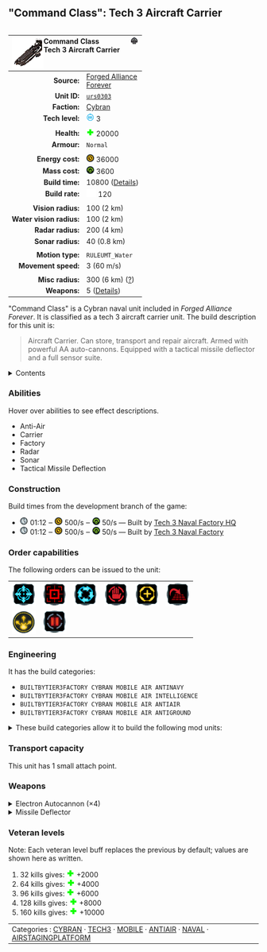 "Command Class": Tech 3 Aircraft Carrier
----
<table align="right">
    <thead>
        <tr>
            <th align="left" colspan="2">
                <img align="left" src="icons/units/URS0303_icon.png" title="Command Class unit icon" /><img align="right" src="icons/strategicicons/icon_ship3_air_rest.png" title="icon_ship3_air" />Command Class<br />Tech 3 Aircraft Carrier
            </th>
        </tr>
    </thead>
    <tbody>
        <tr>
            <td align="right"><strong>Source:</strong></td>
            <td><a href="Forged Alliance Forever">Forged Alliance<br />Forever</a></td>
        </tr>
        <tr>
            <td align="right"><strong>Unit ID:</strong></td>
            <td><a href="https://github.com/FAForever/fa/D:/faf-development/fa/units/URS0303/URS0303_unit.bp"><code>urs0303</code></a></td>
        </tr>
        <tr>
            <td align="right"><strong>Faction:</strong></td>
            <td><a href="categories.CYBRAN">Cybran</a></td>
        </tr>
        <tr>
            <td align="right"><strong>Tech level:</strong></td>
            <td><img src="icons/T3.png" title="Tech 3" /> 3</td>
        </tr>
        <tr><td align="center" colspan="2"></td></tr>
        <tr>
            <td align="right"><strong>Health:</strong></td>
            <td><img src="icons/health.png" title="Health" /> 20000</td>
        </tr>
        <tr>
            <td align="right"><strong>Armour:</strong></td>
            <td><code>Normal</code></td>
        </tr>
        <tr><td align="center" colspan="2"></td></tr>
        <tr>
            <td align="right"><strong>Energy cost:</strong></td>
            <td><img src="icons/energy.png" title="Energy" /> 36000</td>
        </tr>
        <tr>
            <td align="right"><strong>Mass cost:</strong></td>
            <td><img src="icons/mass.png" title="Mass" /> 3600</td>
        </tr>
        <tr>
            <td align="right"><strong>Build time:</strong></td>
            <td>10800 (<a href="#construction">Details</a>)</td>
        </tr>
        <tr>
            <td align="right"><strong>Build rate:</strong></td>
            <td><img src="icons/build.png" title="Build" /> 120</td>
        </tr>
        <tr><td align="center" colspan="2"></td></tr>
        <tr>
            <td align="right"><strong>Vision radius:</strong></td>
            <td> <span title="2000 m, 1.24 mi">100 (2 km)</span></td>
        </tr>
        <tr>
            <td align="right"><strong>Water vision radius:</strong></td>
            <td> <span title="2000 m, 1.24 mi">100 (2 km)</span></td>
        </tr>
        <tr>
            <td align="right"><strong>Radar radius:</strong></td>
            <td> <span title="4000 m, 2.49 mi">200 (4 km)</span></td>
        </tr>
        <tr>
            <td align="right"><strong>Sonar radius:</strong></td>
            <td> <span title="800 m, 0.50 mi">40 (0.8 km)</span></td>
        </tr>
        <tr><td align="center" colspan="2"></td></tr>
        <tr>
            <td align="right"><strong>Motion type:</strong></td>
            <td><code>RULEUMT_Water</code></td>
        </tr>
        <tr>
            <td align="right"><strong>Movement speed:</strong></td>
            <td> <span title="216 km/h, 117 kn">3 (60 m/s)</span></td>
        </tr>
        <tr><td align="center" colspan="2"></td></tr>
        <tr>
            <td align="right"><strong>Misc radius:</strong></td>
            <td> <span title="6000 m, 3.73 mi">300 (6 km)</span> <span title="Defined by the air staging radius value. Often used to indicate things without a dedicated range ring.">(<u>?</u>)</span></td>
        </tr>
        <tr>
            <td align="right"><strong>Weapons:</strong></td>
            <td>5 (<a href="#weapons">Details</a>)</td>
        </tr>
    </tbody>
</table>

"Command Class" is a Cybran naval unit included in *Forged Alliance Forever*.
It is classified as a tech 3 aircraft carrier unit.
The build description for this unit is:

<blockquote>Aircraft Carrier. Can store, transport and repair aircraft. Armed with powerful AA auto-cannons. Equipped with a tactical missile deflector and a full sensor suite.</blockquote>

<details>
<summary>Contents</summary>

1. – <a href="#abilities">Abilities</a>
2. – <a href="#construction">Construction</a>
3. – <a href="#order-capabilities">Order capabilities</a>
4. – <a href="#engineering">Engineering</a>
5. – <a href="#transport-capacity">Transport capacity</a>
6. – <a href="#weapons">Weapons</a>
7. – <a href="#veteran-levels">Veteran levels</a>
</details>

### Abilities
Hover over abilities to see effect descriptions.

* <span title="Can shoot aircraft, including high-altitude air">Anti-Air</span>
* <span title="Can build and/or store aircraft">Carrier</span>
* <span title="Can build units without entering command mode">Factory</span>
* <span title="Can see blips of units not seen by vision that are on or above water">Radar</span>
* <span title="Can see blips of units not seen by vision that are on or below water">Sonar</span>
* <span title="Can target and redirect tactical missile projectiles">Tactical Missile Deflection</span>

### Construction
Build times from the development branch of the game:
* <img src="icons/time.png" title="Time" /> 01:12 ‒ <img src="icons/energy.png" title="Energy" /> 500/s ‒ <img src="icons/mass.png" title="Mass" /> 50/s — Built by <a href="URB0303">Tech 3 Naval Factory HQ</a>
* <img src="icons/time.png" title="Time" /> 01:12 ‒ <img src="icons/energy.png" title="Energy" /> 500/s ‒ <img src="icons/mass.png" title="Mass" /> 50/s — Built by <a href="ZRB9603">Tech 3 Naval Factory</a>

### Order capabilities
The following orders can be issued to the unit:
<table>
<td><img float="left" src="icons/orders/move.png" title="Move" /></td>
<td><img float="left" src="icons/orders/attack.png" title="Attack
Left click for attack order. Right click to toggle target priorities for sniping." /></td>
<td><img float="left" src="icons/orders/patrol.png" title="Patrol" /></td>
<td><img float="left" src="icons/orders/stop.png" title="Stop" /></td>
<td><img float="left" src="icons/orders/guard.png" title="Assist" /></td>
<td><img float="left" src="icons/orders/stand-ground.png" title="Fire State" /></td>
<tr>
<td><img float="left" src="icons/orders/deploy.png" title="Deploy" /></td>
<td><img float="left" src="icons/orders/pause.png" title="Pause Construction
Pause/unpause current construction order" /></td>
</table>

### Engineering
It has the build categories:
* <code>BUILTBYTIER3FACTORY CYBRAN MOBILE AIR ANTINAVY</code>
* <code>BUILTBYTIER3FACTORY CYBRAN MOBILE AIR INTELLIGENCE</code>
* <code>BUILTBYTIER3FACTORY CYBRAN MOBILE AIR ANTIAIR</code>
* <code>BUILTBYTIER3FACTORY CYBRAN MOBILE AIR ANTIGROUND</code>


<details>
<summary>These build categories allow it to build the following mod units:

</summary>

<table>
    <tr>
        <td><img src="icons/T1.png" title="T1" /></td>
        <td><a href="URA0101"><img src="icons/units/URA0101_icon.png" title="Tech 1 Air Scout" width="64px" /></a></td>
        <td><a href="URA0102"><img src="icons/units/URA0102_icon.png" title="Tech 1 Interceptor" width="64px" /></a></td>
    </tr>
    <tr>
        <td><img src="icons/T2.png" title="T2" /></td>
        <td><a href="DRA0202"><img src="icons/units/DRA0202_icon.png" title="Tech 2 Fighter/Bomber" width="64px" /></a></td>
        <td><a href="URA0204"><img src="icons/units/URA0204_icon.png" title="Tech 2 Torpedo Bomber" width="64px" /></a></td>
    </tr>
    <tr>
        <td><img src="icons/T3.png" title="T3" /></td>
        <td><a href="URA0302"><img src="icons/units/URA0302_icon.png" title="Tech 3 Spy Plane" width="64px" /></a></td>
        <td><a href="URA0303"><img src="icons/units/URA0303_icon.png" title="Tech 3 Air Superiority Fighter" width="64px" /></a></td>
    </tr>
</table>

</details>


### Transport capacity
This unit has 1 small attach point. 

### Weapons
<details>
<summary>Electron Autocannon (×4)</summary>
<p>
    <table>
        <tr><td align="center" colspan="2">Note: Stats are per instance of the weapon.</td></tr>
        <tr>
            <td align="right"><strong>Target type:</strong></td>
            <td><code>RULEWTT_Unit</code><br />(Anti-Air)</td>
        </tr>
        <tr>
            <td align="right"><strong>Projectile:</strong></td>
            <td><a href="Projectiles#caa-autocannon-03"><code>CAAAutocannon03</code></a></td>
        </tr>
        <tr>
            <td align="right"><strong>DPS estimate:</strong></td>
            <td>160 <span title="Note: This only counts listed stats.">(<u>?</u>)</span></td>
        </tr>
        <tr>
            <td align="right"><strong>Damage:</strong></td>
            <td>20 <span title="Note: This doesn't count some scripted effects.">(<u>?</u>)</span></td>
        </tr>
        <tr>
            <td align="right"><strong>Damage instances:</strong></td>
            <td>4 projectiles</td>
        </tr>
        <tr>
            <td align="right"><strong>Damage type:</strong></td>
            <td><code>Normal</code></td>
        </tr>
        <tr>
            <td align="right"><strong>Max range:</strong></td>
            <td> <span title="2000 m, 1.24 mi">100 (2 km)</span></td>
        </tr>
        <tr>
            <td align="right"><strong>Firing arc:</strong></td>
            <td>260°</td>
        </tr>
        <tr>
            <td align="right"><strong>Firing cycle:</strong></td>
            <td>Once every 0.5s <span title="Note: This doesn't count additional delays such as charging, reloading, and others.">(<u>?</u>)</span></td>
        </tr>
    </table>
</p>
</details>
<details>
<summary>Missile Deflector</summary>
<p>
    <table>
        <tr>
            <td align="right"><strong>Target type:</strong></td>
            <td><code>RULEWTT_Projectile</code><br />(Anti-tactical)</td>
        </tr>
        <tr>
            <td align="right"><strong>Damage:</strong></td>
            <td>1 <span title="Note: This doesn't count some scripted effects.">(<u>?</u>)</span></td>
        </tr>
        <tr>
            <td align="right"><strong>Damage type:</strong></td>
            <td><code>Normal</code></td>
        </tr>
        <tr>
            <td align="right"><strong>Max range:</strong></td>
            <td> <span title="520 m, 0.32 mi">26 (0.52 km)</span></td>
        </tr>
        <tr>
            <td align="right"><strong>Min range:</strong></td>
            <td> <span title="0.16 km, 0.10 mi">8 (160 m)</span></td>
        </tr>
        <tr>
            <td align="right"><strong>Firing cycle:</strong></td>
            <td>Once every 2.5s <span title="Note: This doesn't count additional delays such as charging, reloading, and others.">(<u>?</u>)</span></td>
        </tr>
    </table>
</p>
</details>


### Veteran levels
Note: Each veteran level buff replaces the previous by default; values are shown here as written.

1. 32 kills gives: <img src="icons/health.png" title="Health" /> +2000
2. 64 kills gives: <img src="icons/health.png" title="Health" /> +4000
3. 96 kills gives: <img src="icons/health.png" title="Health" /> +6000
4. 128 kills gives: <img src="icons/health.png" title="Health" /> +8000
5. 160 kills gives: <img src="icons/health.png" title="Health" /> +10000

<table align="center">
<td width="1215px">Categories : 
<a href="categories.CYBRAN">CYBRAN</a> · 
<a href="_categories.TECH3">TECH3</a> · 
<a href="_categories.MOBILE">MOBILE</a> · 
<a href="_categories.ANTIAIR">ANTIAIR</a> · 
<a href="_categories.NAVAL">NAVAL</a> · 
<a href="_categories.AIRSTAGINGPLATFORM">AIRSTAGINGPLATFORM</a></td>
</table>
